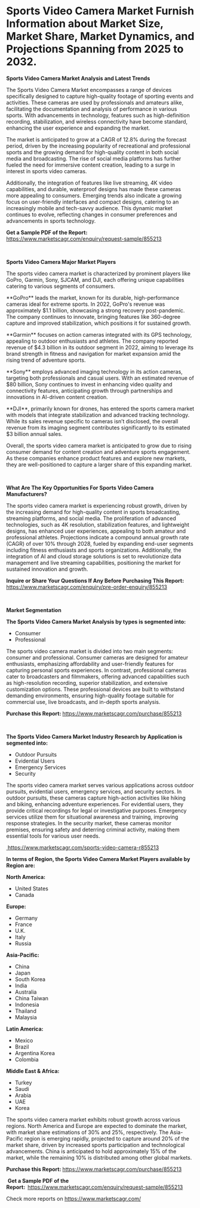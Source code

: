 <p><h1>Sports Video Camera Market Furnish Information about Market Size, Market Share, Market Dynamics, and Projections Spanning from 2025 to 2032.</h1></p><p><strong>Sports Video Camera Market Analysis and Latest Trends</strong></p>
<p><p>The Sports Video Camera Market encompasses a range of devices specifically designed to capture high-quality footage of sporting events and activities. These cameras are used by professionals and amateurs alike, facilitating the documentation and analysis of performance in various sports. With advancements in technology, features such as high-definition recording, stabilization, and wireless connectivity have become standard, enhancing the user experience and expanding the market.</p><p>The market is anticipated to grow at a CAGR of 12.8% during the forecast period, driven by the increasing popularity of recreational and professional sports and the growing demand for high-quality content in both social media and broadcasting. The rise of social media platforms has further fueled the need for immersive content creation, leading to a surge in interest in sports video cameras.</p><p>Additionally, the integration of features like live streaming, 4K video capabilities, and durable, waterproof designs has made these cameras more appealing to consumers. Emerging trends also indicate a growing focus on user-friendly interfaces and compact designs, catering to an increasingly mobile and tech-savvy audience. This dynamic market continues to evolve, reflecting changes in consumer preferences and advancements in sports technology.</p></p>
<p><strong>Get a Sample PDF of the Report:&nbsp;</strong> <a href="https://www.marketscagr.com/enquiry/request-sample/855213?utm_campaign=2097&utm_medium=2&utm_source=Github&utm_content=ia&utm_term=05042025&utm_id=sports-video-camera">https://www.marketscagr.com/enquiry/request-sample/855213</a></p>
<p>&nbsp;</p>
<p><strong>Sports Video Camera Major Market Players</strong></p>
<p><p>The sports video camera market is characterized by prominent players like GoPro, Garmin, Sony, SJCAM, and DJI, each offering unique capabilities catering to various segments of consumers.</p><p>**GoPro** leads the market, known for its durable, high-performance cameras ideal for extreme sports. In 2022, GoPro's revenue was approximately $1.1 billion, showcasing a strong recovery post-pandemic. The company continues to innovate, bringing features like 360-degree capture and improved stabilization, which positions it for sustained growth.</p><p>**Garmin** focuses on action cameras integrated with its GPS technology, appealing to outdoor enthusiasts and athletes. The company reported revenue of $4.3 billion in its outdoor segment in 2022, aiming to leverage its brand strength in fitness and navigation for market expansion amid the rising trend of adventure sports.</p><p>**Sony** employs advanced imaging technology in its action cameras, targeting both professionals and casual users. With an estimated revenue of $80 billion, Sony continues to invest in enhancing video quality and connectivity features, anticipating growth through partnerships and innovations in AI-driven content creation.</p><p>**DJI**, primarily known for drones, has entered the sports camera market with models that integrate stabilization and advanced tracking technology. While its sales revenue specific to cameras isn’t disclosed, the overall revenue from its imaging segment contributes significantly to its estimated $3 billion annual sales.</p><p>Overall, the sports video camera market is anticipated to grow due to rising consumer demand for content creation and adventure sports engagement. As these companies enhance product features and explore new markets, they are well-positioned to capture a larger share of this expanding market.</p></p>
<p>&nbsp;</p>
<p><strong>What Are The Key Opportunities For Sports Video Camera Manufacturers?</strong></p>
<p><p>The sports video camera market is experiencing robust growth, driven by the increasing demand for high-quality content in sports broadcasting, streaming platforms, and social media. The proliferation of advanced technologies, such as 4K resolution, stabilization features, and lightweight designs, has enhanced user experiences, appealing to both amateur and professional athletes. Projections indicate a compound annual growth rate (CAGR) of over 10% through 2028, fueled by expanding end-user segments including fitness enthusiasts and sports organizations. Additionally, the integration of AI and cloud storage solutions is set to revolutionize data management and live streaming capabilities, positioning the market for sustained innovation and growth.</p></p>
<p><strong>Inquire or Share Your Questions If Any Before Purchasing This Report:</strong> <a href="https://www.marketscagr.com/enquiry/pre-order-enquiry/855213?utm_campaign=2097&utm_medium=2&utm_source=Github&utm_content=ia&utm_term=05042025&utm_id=sports-video-camera">https://www.marketscagr.com/enquiry/pre-order-enquiry/855213</a></p>
<p>&nbsp;</p>
<p><strong>Market Segmentation</strong></p>
<p><strong>The Sports Video Camera Market Analysis by types is segmented into:</strong></p>
<p><ul><li>Consumer</li><li>Professional</li></ul></p>
<p><p>The sports video camera market is divided into two main segments: consumer and professional. Consumer cameras are designed for amateur enthusiasts, emphasizing affordability and user-friendly features for capturing personal sports experiences. In contrast, professional cameras cater to broadcasters and filmmakers, offering advanced capabilities such as high-resolution recording, superior stabilization, and extensive customization options. These professional devices are built to withstand demanding environments, ensuring high-quality footage suitable for commercial use, live broadcasts, and in-depth sports analysis.</p></p>
<p><strong>Purchase this Report:&nbsp;</strong><a href="https://www.marketscagr.com/purchase/855213?utm_campaign=2097&utm_medium=2&utm_source=Github&utm_content=ia&utm_term=05042025&utm_id=sports-video-camera">https://www.marketscagr.com/purchase/855213</a></p>
<p>&nbsp;</p>
<p><strong>The Sports Video Camera Market Industry Research by Application is segmented into:</strong></p>
<p><ul><li>Outdoor Pursuits</li><li>Evidential Users</li><li>Emergency Services</li><li>Security</li></ul></p>
<p><p>The sports video camera market serves various applications across outdoor pursuits, evidential users, emergency services, and security sectors. In outdoor pursuits, these cameras capture high-action activities like hiking and biking, enhancing adventure experiences. For evidential users, they provide critical recordings for legal or investigative purposes. Emergency services utilize them for situational awareness and training, improving response strategies. In the security market, these cameras monitor premises, ensuring safety and deterring criminal activity, making them essential tools for various user needs.</p></p>
<p><a href="https://www.marketscagr.com/sports-video-camera-r855213?utm_campaign=2097&utm_medium=2&utm_source=Github&utm_content=ia&utm_term=05042025&utm_id=sports-video-camera">&nbsp;https://www.marketscagr.com/sports-video-camera-r855213</a></p>
<p><strong>In terms of Region, the Sports Video Camera Market Players available by Region are:</strong></p>
<p>
    <p> <strong> North America: </strong>
        <ul>
            <li>United States</li>
            <li>Canada</li>
        </ul>
        </p> 
    <p> <strong> Europe: </strong>
        <ul>
            <li>Germany</li>
            <li>France</li>
            <li>U.K.</li>
            <li>Italy</li>
            <li>Russia</li>
        </ul>
        </p> 
    <p> <strong> Asia-Pacific: </strong>
        <ul>
            <li>China</li>
            <li>Japan</li>
            <li>South Korea</li>
            <li>India</li>
            <li>Australia</li>
            <li>China Taiwan</li>
            <li>Indonesia</li>
            <li>Thailand</li>
            <li>Malaysia</li>
        </ul>
        </p> 
    <p> <strong> Latin America: </strong>
        <ul>
            <li>Mexico</li>
            <li>Brazil</li>
            <li>Argentina Korea</li>
            <li>Colombia</li>
        </ul>
        </p> 
    <p> <strong> Middle East & Africa: </strong>
        <ul>
            <li>Turkey</li>
            <li>Saudi</li>
            <li>Arabia</li>
            <li>UAE</li>
            <li>Korea</li>
        </ul>
    </p>
    </p>
<p><p>The sports video camera market exhibits robust growth across various regions. North America and Europe are expected to dominate the market, with market share estimations of 30% and 25%, respectively. The Asia-Pacific region is emerging rapidly, projected to capture around 20% of the market share, driven by increased sports participation and technological advancements. China is anticipated to hold approximately 15% of the market, while the remaining 10% is distributed among other global markets.</p></p>
<p><strong>Purchase this Report: </strong><a href="https://www.marketscagr.com/purchase/855213?utm_campaign=2097&utm_medium=2&utm_source=Github&utm_content=ia&utm_term=05042025&utm_id=sports-video-camera">https://www.marketscagr.com/purchase/855213</a></p>
<p>&nbsp;<strong>Get a Sample PDF of the Report:&nbsp;&nbsp;</strong><a href="https://www.marketscagr.com/enquiry/request-sample/855213?utm_campaign=2097&utm_medium=2&utm_source=Github&utm_content=ia&utm_term=05042025&utm_id=sports-video-camera">https://www.marketscagr.com/enquiry/request-sample/855213</a></p>
<p><strong></strong></p>
<p>Check more reports on <a href="https://www.marketscagr.com/?utm_campaign=2097&utm_medium=2&utm_source=Github&utm_content=ia&utm_term=05042025&utm_id=sports-video-camera">https://www.marketscagr.com/</a></p>
